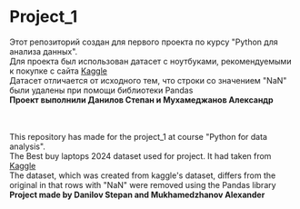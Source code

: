 # Project_1
Этот репозиторий создан для первого проекта по курсу "Python для анализа данных".<br>
Для проекта был использован датасет с ноутбуками, рекомендуемыми к покупке с сайта <a href='https://www.kaggle.com/datasets/kanchana1990/best-buy-2024-windows-laptops?resource=download'>Kaggle</a><br>
Датасет отличается от исходного тем, что строки со значением "NaN" были удалены при помощи библиотеки Pandas<br>
<b>Проект выполнили <span style="colour : blue">Данилов Степан</span> и <span style="colour : blue"> Мухамеджанов Александр</span></b>

<br>
<br>
This repository has made for the project_1 at course "Python for data analysis". <br>
The Best buy laptops 2024 dataset used for project. It had taken from <a href='https://www.kaggle.com/datasets/kanchana1990/best-buy-2024-windows-laptops?resource=download'>Kaggle</a><br>
The dataset, which was created from kaggle's dataset, differs from the original in that rows with "NaN" were removed using the Pandas library <br>
<b>Project made by <span style="colour : blue">Danilov Stepan</span> and <span style="colour : blue">Mukhamedzhanov Alexander</span></b>
